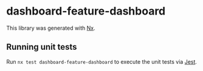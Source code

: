 # dashboard-feature-dashboard

This library was generated with [Nx](https://nx.dev).

## Running unit tests

Run `nx test dashboard-feature-dashboard` to execute the unit tests via [Jest](https://jestjs.io).
